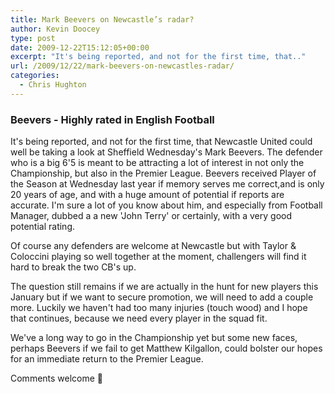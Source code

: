 ```yaml
---
title: Mark Beevers on Newcastle’s radar?
author: Kevin Doocey
type: post
date: 2009-12-22T15:12:05+00:00
excerpt: "It's being reported, and not for the first time, that.."
url: /2009/12/22/mark-beevers-on-newcastles-radar/
categories:
  - Chris Hughton
---
```


### Beevers - Highly rated in English Football

It's being reported, and not for the first time, that Newcastle United could well be taking a look at Sheffield Wednesday's Mark Beevers. The defender who is a big 6'5 is meant to be attracting a lot of interest in not only the Championship, but also in the Premier League. Beevers received Player of the Season at Wednesday last year if memory serves me correct,and is only 20 years of age, and with a huge amount of potential if reports are accurate. I'm sure a lot of you know about him, and especially from Football Manager, dubbed a a new 'John Terry' or certainly, with a very good potential rating.

Of course any defenders are welcome at Newcastle but with Taylor & Coloccini playing so well together at the moment, challengers will find it hard to break the two CB's up.

The question still remains if we are actually in the hunt for new players this January but if we want to secure promotion, we will need to add a couple more. Luckily we haven't had too many injuries (touch wood) and I hope that continues, because we need every player in the squad fit.

We've a long way to go in the Championship yet but some new faces, perhaps Beevers if we fail to get Matthew Kilgallon, could bolster our hopes for an immediate return to the Premier League.

Comments welcome 🙂
